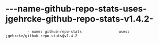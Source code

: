 # ---name-github-repo-stats-uses-jgehrcke-github-repo-stats-v1.4.2-
              - name: github-repo-stats                 uses: jgehrcke/github-repo-stats@v1.4.2             
